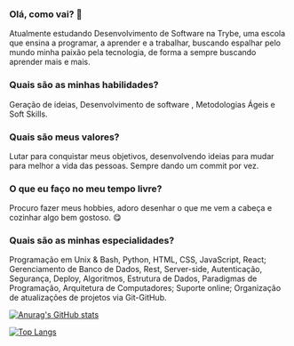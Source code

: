 ### Olá, como vai? 👋

Atualmente estudando Desenvolvimento de Software na Trybe, uma escola que ensina a programar, a aprender e a trabalhar, buscando espalhar pelo mundo minha paixão pela tecnologia, de forma a sempre buscando aprender mais e mais.

### Quais são as minhas habilidades?
Geração de ideias, Desenvolvimento de software , Metodologias Ágeis e Soft Skills.

### Quais são meus valores?
Lutar para conquistar meus objetivos, desenvolvendo ideias para mudar para melhor a vida das pessoas. Sempre dando um commit por vez.

### O que eu faço no meu tempo livre?
Procuro fazer meus hobbies, adoro desenhar o que me vem a cabeça e cozinhar algo bem gostoso. 😋

### Quais são as minhas especialidades?
Programação em Unix & Bash, Python, HTML, CSS, JavaScript, React; Gerenciamento de Banco de Dados, Rest, Server-side, Autenticação, Segurança, Deploy, Algoritmos, Estrutura de Dados, Paradigmas de Programação, Arquitetura de Computadores; Suporte online; Organização de atualizações de projetos via Git-GitHub. 

[![Anurag's GitHub stats](https://github-readme-stats.vercel.app/api?username=JulioCesar1402&show_icons=true&count_private=true&theme=react)](https://github.com/anuraghazra/github-readme-stats)

[![Top Langs](https://github-readme-stats.vercel.app/api/top-langs/?username=JulioCesar1402&layout=compact&theme=react)](https://github.com/anuraghazra/github-readme-stats)
<!--
**JulioCesar1402/JulioCesar1402** is a ✨ _special_ ✨ repository because its `README.md` (this file) appears on your GitHub profile.

Here are some ideas to get you started:

- 🔭 I’m currently working on ...
- 🌱 I’m currently learning ...
- 👯 I’m looking to collaborate on ...
- 🤔 I’m looking for help with ...
- 💬 Ask me about ...
- 📫 How to reach me: ...
- 😄 Pronouns: ...
- ⚡ Fun fact: ...
-->
